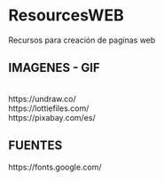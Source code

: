 # ResourcesWEB
Recursos para creación de paginas web

<h2>IMAGENES - GIF </h2> <br>
https://undraw.co/ <br>
https://lottiefiles.com/ <br>
https://pixabay.com/es/ <br>

<h2>FUENTES </h2>
https://fonts.google.com/
